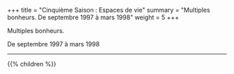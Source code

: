 +++
title = "Cinquième Saison : Espaces de vie"
summary = "Multiples bonheurs. De septembre 1997 à mars 1998"
weight = 5
+++

Multiples bonheurs.

De septembre 1997 à mars 1998

---
{{% children  %}}
